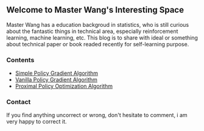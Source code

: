 ## Welcome to Master Wang's Interesting Space

Master Wang has a education backgroud in statistics, who is still curious about the fantastic things in technical area, especially reinforcement learning, machine learning, etc. This blog is to share with ideal or something about technical paper or book readed recently for self-learning purpose. 

### Contents

- [Simple Policy Gradient Algorithm](docs/simple_policy_gradient.html)
- [Vanilla Policy Gradient Algorithm](docs/vanilla_policy_gradient.html)
- [Proximal Policy Optimization Algorithm](docs/proximal_policy_optimization.html)





### Contact

If you find anything uncorrect or wrong, don't hesitate to comment, i am very happy to correct it.
